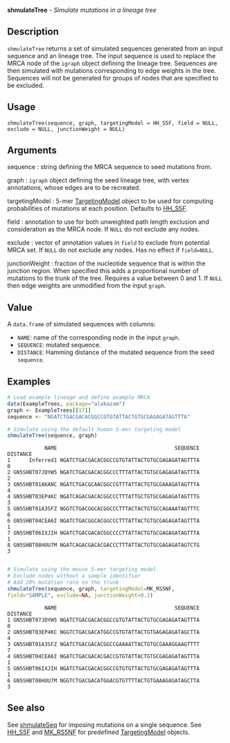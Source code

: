 





**shmulateTree** - *Simulate mutations in a lineage tree*

Description
--------------------

`shmulateTree` returns a set of simulated sequences generated from an input sequence and an
lineage tree. The input sequence is used to replace the MRCA node of the `igraph` object
defining the lineage tree. Sequences are then simulated with mutations corresponding to edge 
weights in the tree. Sequences will not be generated for groups of nodes that are specified 
to be excluded.


Usage
--------------------
```
shmulateTree(sequence, graph, targetingModel = HH_S5F, field = NULL,
exclude = NULL, junctionWeight = NULL)
```

Arguments
-------------------

sequence
:   string defining the MRCA sequence to seed mutations from.

graph
:   `igraph` object defining the seed lineage tree, with 
vertex annotations, whose edges are to be recreated.

targetingModel
:   5-mer [TargetingModel](TargetingModel-class.md) object to be used for computing 
probabilities of mutations at each position. Defaults to
[HH_S5F](HH_S5F.md).

field
:   annotation to use for both unweighted path length exclusion and
consideration as the MRCA node. If `NULL` do not exclude 
any nodes.

exclude
:   vector of annotation values in `field` to exclude from potential
MRCA set. If `NULL` do not exclude any nodes. 
Has no effect if `field=NULL`.

junctionWeight
:   fraction of the nucleotide sequence that is within the junction 
region. When specified this adds a proportional number of  
mutations to the trunk of the tree. Requires a value between 
0 and 1. If `NULL` then edge weights are unmodified
from the input `graph`.




Value
-------------------

A `data.frame` of simulated sequences with columns:

+  `NAME`:      name of the corresponding node in the input 
`graph`.  
+  `SEQUENCE`:  mutated sequence.
+  `DISTANCE`:  Hamming distance of the mutated sequence from 
the seed `sequence`.




Examples
-------------------

```R
# Load example lineage and define example MRCA
data(ExampleTrees, package="alakazam")
graph <- ExampleTrees[[17]]
sequence <- "NGATCTGACGACACGGCCGTGTATTACTGTGCGAGAGATAGTTTA"

# Simulate using the default human 5-mer targeting model
shmulateTree(sequence, graph)

```


```
            NAME                                      SEQUENCE DISTANCE
1      Inferred1 NGATCTGACGACACGGCCGTGTATTACTGTGCGAGAGATAGTTTA        0
2 GN5SHBT07JDYW5 NGATCTGACGACACGGCCCTTTATTACTGTGCGAGAGATAGTTTA        2
3 GN5SHBT01AKANC NGATCTGACGCAACGGCCGTTTATTACTGTGCGAAAGATAGTTTA        4
4 GN5SHBT03EP4KC NGATCAGACGACACGGCCCTTTATTGCTGTGCGAGAGATAGTTTG        3
5 GN5SHBT01A3SFZ NGGTCTGACGGCACGGCCCTTTACTACTGTGCCAGAAATAGTTTC        6
6 GN5SHBT04CEA6I NGATCTGACGGCACGGCCCTTTATTACTGTGCGAGAGATAGTTTA        1
7 GN5SHBT06IXJIH NGATCTGACGACACGGCCCCTTATTACTGTGCGAGAGATAGTTTA        1
8 GN5SHBT08HUU7M NGATCAGACGACACGACCCTTTATTACTGTGCGAGAGATAGTCTG        3

```


```R

# Simulate using the mouse 5-mer targeting model
# Exclude nodes without a sample identifier
# Add 20% mutation rate to the trunk
shmulateTree(sequence, graph, targetingModel=MK_RS5NF,
field="SAMPLE", exclude=NA, junctionWeight=0.2)
```


```
            NAME                                      SEQUENCE DISTANCE
1 GN5SHBT07JDYW5 NGATCTGACGACACGGCCGTGTATTACTGTGCGAGAGATAGTTTA        0
2 GN5SHBT03EP4KC NGGTCTGACGACATGGCCGTGTATTACTGTGAGAGAGATAGCTTA        4
3 GN5SHBT01A3SFZ NGATCTGACGACACGGCCGAAAATTACTGTGCGAAAGGAAGTTTT        7
4 GN5SHBT04CEA6I NGATCTGACGACACGACCGTGTATTACTGTGCGAGAGATAGTTTA        1
5 GN5SHBT06IXJIH NGATCTGACGACACGGCCGTGTGTTACTGTGCGAGAGATAGTTTA        1
6 GN5SHBT08HUU7M NGGTCTGACGACATGGACGTGTTTTACTGTGAAAGAGATAGCTTA        3

```



See also
-------------------

See [shmulateSeq](shmulateSeq.md) for imposing mutations on a single sequence. 
See [HH_S5F](HH_S5F.md) and [MK_RS5NF](MK_RS5NF.md) for predefined 
[TargetingModel](TargetingModel-class.md) objects.



